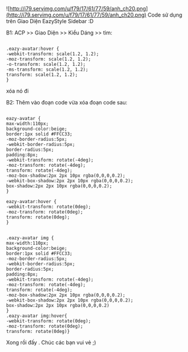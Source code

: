 ![http://i79.servimg.com/u/f79/17/61/77/59/anh_ch20.png](http://i79.servimg.com/u/f79/17/61/77/59/anh_ch20.png)
Code sử dụng trên Giao Diện EazyStyle Sidebar :D

B1: ACP >> Giao Diện >> Kiểu Dáng >> tìm:
```

.eazy-avatar:hover {
-webkit-transform: scale(1.2, 1.2);
-moz-transform: scale(1.2, 1.2);
-o-transform: scale(1.2, 1.2);
-ms-transform: scale(1.2, 1.2);
transform: scale(1.2, 1.2);
}

```

xóa nó đi

B2: Thêm vào đoạn code vừa xóa đoạn code sau:

```

eazy-avatar {
max-width:110px;
background-color:beige;
border:1px solid #FFCC33;
-moz-border-radius:5px;
-webkit-border-radius:5px;
border-radius:5px;
padding:8px;
-webkit-transform: rotate(-4deg);
-moz-transform: rotate(-4deg);
transform: rotate(-4deg);
-moz-box-shadow:2px 2px 10px rgba(0,0,0,0.2);
-webkit-box-shadow:2px 2px 10px rgba(0,0,0,0.2);
box-shadow:2px 2px 10px rgba(0,0,0,0.2);
}

eazy-avatar:hover {
-webkit-transform: rotate(0deg);
-moz-transform: rotate(0deg);
transform: rotate(0deg);
}


.eazy-avatar img {
max-width:110px;
background-color:beige;
border:1px solid #FFCC33;
-moz-border-radius:5px;
-webkit-border-radius:5px;
border-radius:5px;
padding:8px;
-webkit-transform: rotate(-4deg);
-moz-transform: rotate(-4deg);
transform: rotate(-4deg);
-moz-box-shadow:2px 2px 10px rgba(0,0,0,0.2);
-webkit-box-shadow:2px 2px 10px rgba(0,0,0,0.2);
box-shadow:2px 2px 10px rgba(0,0,0,0.2)
}
.eazy-avatar img:hover{
-webkit-transform: rotate(0deg);
-moz-transform: rotate(0deg);
transform: rotate(0deg)}
```


Xong rồi đấy . Chúc các bạn vui vẻ ;)